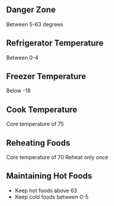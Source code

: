 ## Danger Zone
Between 5-63 degrees
## Refrigerator Temperature
Between 0-4

## Freezer Temperature
Below -18

## Cook Temperature
Core temperature of  75

## Reheating Foods
Core temperature of 70
Reheat only once

## Maintaining Hot Foods
- Keep hot foods above 63
- Keep cold foods between 0-5